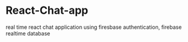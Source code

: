 # React-Chat-app
real time react chat application using firesbase authentication, firebase realtime database 
